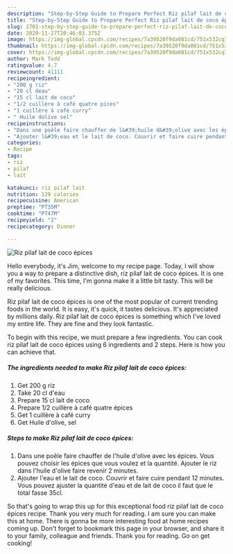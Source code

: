 ```yaml
---
description: "Step-by-Step Guide to Prepare Perfect Riz pilaf lait de coco épices"
title: "Step-by-Step Guide to Prepare Perfect Riz pilaf lait de coco épices"
slug: 2701-step-by-step-guide-to-prepare-perfect-riz-pilaf-lait-de-coco-epices
date: 2020-11-27T20:46:03.375Z
image: https://img-global.cpcdn.com/recipes/7a39520f9da081cd/751x532cq70/riz-pilaf-lait-de-coco-epices-photo-principale-de-la-recette.jpg
thumbnail: https://img-global.cpcdn.com/recipes/7a39520f9da081cd/751x532cq70/riz-pilaf-lait-de-coco-epices-photo-principale-de-la-recette.jpg
cover: https://img-global.cpcdn.com/recipes/7a39520f9da081cd/751x532cq70/riz-pilaf-lait-de-coco-epices-photo-principale-de-la-recette.jpg
author: Mark Todd
ratingvalue: 4.7
reviewcount: 41111
recipeingredient:
- "200 g riz"
- "20 cl deau"
- "15 cl lait de coco"
- "1/2 cuillère à café quatre pices"
- "1 cuillère à café curry"
- " Huile dolive sel"
recipeinstructions:
- "Dans une poêle faire chauffer de l&#39;huile d&#39;olive avec les épices. Vous pouvez choisir les épices que vous voulez et la quantité. Ajouter le riz dans l&#39;huile d&#39;olive faire revenir 2 minutes."
- "Ajouter l&#39;eau et le lait de coco. Couvrir et faire cuire pendant 12 minutes. Vous pouvez ajuster la quantité d&#39;eau et de lait de coco il faut que le total fasse 35cl."
categories:
- Recipe
tags:
- riz
- pilaf
- lait

katakunci: riz pilaf lait 
nutrition: 129 calories
recipecuisine: American
preptime: "PT35M"
cooktime: "PT47M"
recipeyield: "2"
recipecategory: Dinner

---
```



![Riz pilaf lait de coco épices](https://img-global.cpcdn.com/recipes/7a39520f9da081cd/751x532cq70/riz-pilaf-lait-de-coco-epices-photo-principale-de-la-recette.jpg)

Hello everybody, it's Jim, welcome to my recipe page. Today, I will show you a way to prepare a distinctive dish, riz pilaf lait de coco épices. It is one of my favorites. This time, I'm gonna make it a little bit tasty. This will be really delicious.

Riz pilaf lait de coco épices is one of the most popular of current trending foods in the world. It is easy, it's quick, it tastes delicious. It's appreciated by millions daily. Riz pilaf lait de coco épices is something which I've loved my entire life. They are fine and they look fantastic.




To begin with this recipe, we must prepare a few ingredients. You can cook riz pilaf lait de coco épices using 6 ingredients and 2 steps. Here is how you can achieve that.

<!--inarticleads1-->

##### The ingredients needed to make Riz pilaf lait de coco épices:

1. Get 200 g riz
1. Take 20 cl d&#39;eau
1. Prepare 15 cl lait de coco
1. Prepare 1/2 cuillère à café quatre épices
1. Get 1 cuillère à café curry
1. Get  Huile d&#39;olive, sel




<!--inarticleads2-->

##### Steps to make Riz pilaf lait de coco épices:

1. Dans une poêle faire chauffer de l&#39;huile d&#39;olive avec les épices. Vous pouvez choisir les épices que vous voulez et la quantité. Ajouter le riz dans l&#39;huile d&#39;olive faire revenir 2 minutes.
1. Ajouter l&#39;eau et le lait de coco. Couvrir et faire cuire pendant 12 minutes. Vous pouvez ajuster la quantité d&#39;eau et de lait de coco il faut que le total fasse 35cl.




So that's going to wrap this up for this exceptional food riz pilaf lait de coco épices recipe. Thank you very much for reading. I am sure you can make this at home. There is gonna be more interesting food at home recipes coming up. Don't forget to bookmark this page in your browser, and share it to your family, colleague and friends. Thank you for reading. Go on get cooking!
